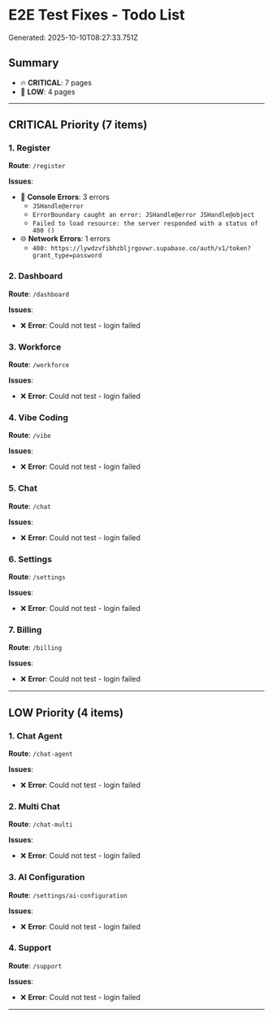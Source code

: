 # E2E Test Fixes - Todo List

Generated: 2025-10-10T08:27:33.751Z

## Summary

- 🔥 **CRITICAL**: 7 pages
- 📝 **LOW**: 4 pages

---

## CRITICAL Priority (7 items)

### 1. Register

**Route**: `/register`

**Issues**:

- 🐛 **Console Errors**: 3 errors
  - `JSHandle@error`
  - `ErrorBoundary caught an error: JSHandle@error JSHandle@object`
  - `Failed to load resource: the server responded with a status of 400 ()`
- 🌐 **Network Errors**: 1 errors
  - `400: https://lywdzvfibhzbljrgovwr.supabase.co/auth/v1/token?grant_type=password`

### 2. Dashboard

**Route**: `/dashboard`

**Issues**:

- ❌ **Error**: Could not test - login failed

### 3. Workforce

**Route**: `/workforce`

**Issues**:

- ❌ **Error**: Could not test - login failed

### 4. Vibe Coding

**Route**: `/vibe`

**Issues**:

- ❌ **Error**: Could not test - login failed

### 5. Chat

**Route**: `/chat`

**Issues**:

- ❌ **Error**: Could not test - login failed

### 6. Settings

**Route**: `/settings`

**Issues**:

- ❌ **Error**: Could not test - login failed

### 7. Billing

**Route**: `/billing`

**Issues**:

- ❌ **Error**: Could not test - login failed


---

## LOW Priority (4 items)

### 1. Chat Agent

**Route**: `/chat-agent`

**Issues**:

- ❌ **Error**: Could not test - login failed

### 2. Multi Chat

**Route**: `/chat-multi`

**Issues**:

- ❌ **Error**: Could not test - login failed

### 3. AI Configuration

**Route**: `/settings/ai-configuration`

**Issues**:

- ❌ **Error**: Could not test - login failed

### 4. Support

**Route**: `/support`

**Issues**:

- ❌ **Error**: Could not test - login failed


---

